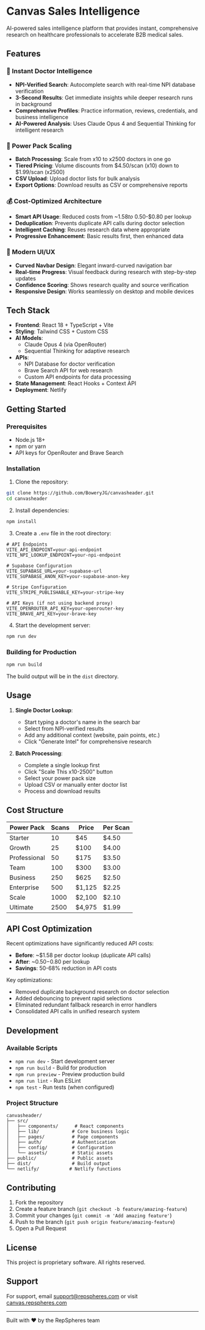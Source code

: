 # Canvas Sales Intelligence

AI-powered sales intelligence platform that provides instant, comprehensive research on healthcare professionals to accelerate B2B medical sales.

## Features

### 🎯 Instant Doctor Intelligence
- **NPI-Verified Search**: Autocomplete search with real-time NPI database verification
- **3-Second Results**: Get immediate insights while deeper research runs in background
- **Comprehensive Profiles**: Practice information, reviews, credentials, and business intelligence
- **AI-Powered Analysis**: Uses Claude Opus 4 and Sequential Thinking for intelligent research

### 🚀 Power Pack Scaling
- **Batch Processing**: Scale from x10 to x2500 doctors in one go
- **Tiered Pricing**: Volume discounts from $4.50/scan (x10) down to $1.99/scan (x2500)
- **CSV Upload**: Upload doctor lists for bulk analysis
- **Export Options**: Download results as CSV or comprehensive reports

### 💰 Cost-Optimized Architecture
- **Smart API Usage**: Reduced costs from ~$1.58 to ~$0.50-$0.80 per lookup
- **Deduplication**: Prevents duplicate API calls during doctor selection
- **Intelligent Caching**: Reuses research data where appropriate
- **Progressive Enhancement**: Basic results first, then enhanced data

### 🎨 Modern UI/UX
- **Curved Navbar Design**: Elegant inward-curved navigation bar
- **Real-time Progress**: Visual feedback during research with step-by-step updates
- **Confidence Scoring**: Shows research quality and source verification
- **Responsive Design**: Works seamlessly on desktop and mobile devices

## Tech Stack

- **Frontend**: React 18 + TypeScript + Vite
- **Styling**: Tailwind CSS + Custom CSS
- **AI Models**: 
  - Claude Opus 4 (via OpenRouter)
  - Sequential Thinking for adaptive research
- **APIs**:
  - NPI Database for doctor verification
  - Brave Search API for web research
  - Custom API endpoints for data processing
- **State Management**: React Hooks + Context API
- **Deployment**: Netlify

## Getting Started

### Prerequisites
- Node.js 18+ 
- npm or yarn
- API keys for OpenRouter and Brave Search

### Installation

1. Clone the repository:
```bash
git clone https://github.com/BoweryJG/canvasheader.git
cd canvasheader
```

2. Install dependencies:
```bash
npm install
```

3. Create a `.env` file in the root directory:
```env
# API Endpoints
VITE_API_ENDPOINT=your-api-endpoint
VITE_NPI_LOOKUP_ENDPOINT=your-npi-endpoint

# Supabase Configuration
VITE_SUPABASE_URL=your-supabase-url
VITE_SUPABASE_ANON_KEY=your-supabase-anon-key

# Stripe Configuration  
VITE_STRIPE_PUBLISHABLE_KEY=your-stripe-key

# API Keys (if not using backend proxy)
VITE_OPENROUTER_API_KEY=your-openrouter-key
VITE_BRAVE_API_KEY=your-brave-key
```

4. Start the development server:
```bash
npm run dev
```

### Building for Production

```bash
npm run build
```

The build output will be in the `dist` directory.

## Usage

1. **Single Doctor Lookup**:
   - Start typing a doctor's name in the search bar
   - Select from NPI-verified results
   - Add any additional context (website, pain points, etc.)
   - Click "Generate Intel" for comprehensive research

2. **Batch Processing**:
   - Complete a single lookup first
   - Click "Scale This x10-2500" button
   - Select your power pack size
   - Upload CSV or manually enter doctor list
   - Process and download results

## Cost Structure

| Power Pack | Scans | Price | Per Scan |
|------------|-------|-------|----------|
| Starter | 10 | $45 | $4.50 |
| Growth | 25 | $100 | $4.00 |
| Professional | 50 | $175 | $3.50 |
| Team | 100 | $300 | $3.00 |
| Business | 250 | $625 | $2.50 |
| Enterprise | 500 | $1,125 | $2.25 |
| Scale | 1000 | $2,100 | $2.10 |
| Ultimate | 2500 | $4,975 | $1.99 |

## API Cost Optimization

Recent optimizations have significantly reduced API costs:

- **Before**: ~$1.58 per doctor lookup (duplicate API calls)
- **After**: ~$0.50-$0.80 per lookup
- **Savings**: 50-68% reduction in API costs

Key optimizations:
- Removed duplicate background research on doctor selection
- Added debouncing to prevent rapid selections
- Eliminated redundant fallback research in error handlers
- Consolidated API calls in unified research system

## Development

### Available Scripts

- `npm run dev` - Start development server
- `npm run build` - Build for production
- `npm run preview` - Preview production build
- `npm run lint` - Run ESLint
- `npm test` - Run tests (when configured)

### Project Structure

```
canvasheader/
├── src/
│   ├── components/      # React components
│   ├── lib/            # Core business logic
│   ├── pages/          # Page components
│   ├── auth/           # Authentication
│   ├── config/         # Configuration
│   └── assets/         # Static assets
├── public/             # Public assets
├── dist/               # Build output
└── netlify/           # Netlify functions
```

## Contributing

1. Fork the repository
2. Create a feature branch (`git checkout -b feature/amazing-feature`)
3. Commit your changes (`git commit -m 'Add amazing feature'`)
4. Push to the branch (`git push origin feature/amazing-feature`)
5. Open a Pull Request

## License

This project is proprietary software. All rights reserved.

## Support

For support, email support@repspheres.com or visit [canvas.repspheres.com](https://canvas.repspheres.com)

---

Built with ❤️ by the RepSpheres team